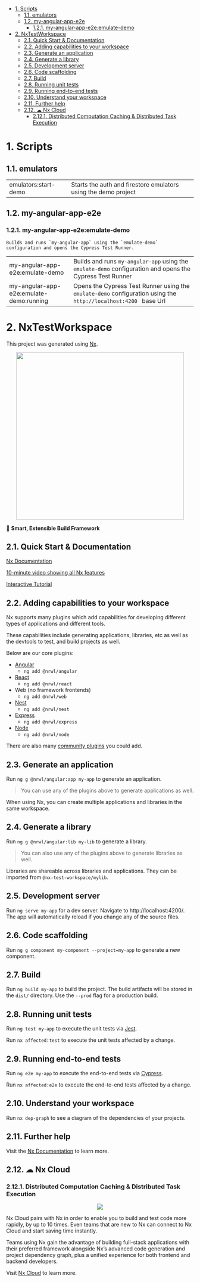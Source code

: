 - [1. Scripts](#1-scripts)
  - [1.1. emulators](#11-emulators)
  - [1.2. my-angular-app-e2e](#12-my-angular-app-e2e)
    - [1.2.1. my-angular-app-e2e:emulate-demo](#121-my-angular-app-e2eemulate-demo)
- [2. NxTestWorkspace](#2-nxtestworkspace)
  - [2.1. Quick Start & Documentation](#21-quick-start--documentation)
  - [2.2. Adding capabilities to your workspace](#22-adding-capabilities-to-your-workspace)
  - [2.3. Generate an application](#23-generate-an-application)
  - [2.4. Generate a library](#24-generate-a-library)
  - [2.5. Development server](#25-development-server)
  - [2.6. Code scaffolding](#26-code-scaffolding)
  - [2.7. Build](#27-build)
  - [2.8. Running unit tests](#28-running-unit-tests)
  - [2.9. Running end-to-end tests](#29-running-end-to-end-tests)
  - [2.10. Understand your workspace](#210-understand-your-workspace)
  - [2.11. Further help](#211-further-help)
  - [2.12. ☁ Nx Cloud](#212--nx-cloud)
    - [2.12.1. Distributed Computation Caching & Distributed Task Execution](#2121-distributed-computation-caching--distributed-task-execution)

# 1. Scripts

## 1.1. emulators

|                      |                                                                |
| :------------------- | :------------------------------------------------------------- |
| emulators:start-demo | Starts the auth and firestore emulators using the demo project |

## 1.2. my-angular-app-e2e

### 1.2.1. my-angular-app-e2e:emulate-demo

    Builds and runs `my-angular-app` using the `emulate-demo` configuration and opens the Cypress Test Runner.

|                                         |                                                                                                                  |
| :-------------------------------------- | :--------------------------------------------------------------------------------------------------------------- |
| my-angular-app-e2e:emulate-demo         | Builds and runs `my-angular-app` using the `emulate-demo` configuration and opens the Cypress Test Runner        |
| my-angular-app-e2e:emulate-demo:running | Opens the Cypress Test Runner using the `emulate-demo` configuration using the `http://localhost:4200 ` base Url |

# 2. NxTestWorkspace

This project was generated using [Nx](https://nx.dev).

<p style="text-align: center;"><img src="https://raw.githubusercontent.com/nrwl/nx/master/images/nx-logo.png" width="450"></p>

🔎 **Smart, Extensible Build Framework**

## 2.1. Quick Start & Documentation

[Nx Documentation](https://nx.dev/angular)

[10-minute video showing all Nx features](https://nx.dev/getting-started/intro)

[Interactive Tutorial](https://nx.dev/tutorial/01-create-application)

## 2.2. Adding capabilities to your workspace

Nx supports many plugins which add capabilities for developing different types of applications and different tools.

These capabilities include generating applications, libraries, etc as well as the devtools to test, and build projects as well.

Below are our core plugins:

- [Angular](https://angular.io)
  - `ng add @nrwl/angular`
- [React](https://reactjs.org)
  - `ng add @nrwl/react`
- Web (no framework frontends)
  - `ng add @nrwl/web`
- [Nest](https://nestjs.com)
  - `ng add @nrwl/nest`
- [Express](https://expressjs.com)
  - `ng add @nrwl/express`
- [Node](https://nodejs.org)
  - `ng add @nrwl/node`

There are also many [community plugins](https://nx.dev/community) you could add.

## 2.3. Generate an application

Run `ng g @nrwl/angular:app my-app` to generate an application.

> You can use any of the plugins above to generate applications as well.

When using Nx, you can create multiple applications and libraries in the same workspace.

## 2.4. Generate a library

Run `ng g @nrwl/angular:lib my-lib` to generate a library.

> You can also use any of the plugins above to generate libraries as well.

Libraries are shareable across libraries and applications. They can be imported from `@nx-test-workspace/mylib`.

## 2.5. Development server

Run `ng serve my-app` for a dev server. Navigate to http://localhost:4200/. The app will automatically reload if you change any of the source files.

## 2.6. Code scaffolding

Run `ng g component my-component --project=my-app` to generate a new component.

## 2.7. Build

Run `ng build my-app` to build the project. The build artifacts will be stored in the `dist/` directory. Use the `--prod` flag for a production build.

## 2.8. Running unit tests

Run `ng test my-app` to execute the unit tests via [Jest](https://jestjs.io).

Run `nx affected:test` to execute the unit tests affected by a change.

## 2.9. Running end-to-end tests

Run `ng e2e my-app` to execute the end-to-end tests via [Cypress](https://www.cypress.io).

Run `nx affected:e2e` to execute the end-to-end tests affected by a change.

## 2.10. Understand your workspace

Run `nx dep-graph` to see a diagram of the dependencies of your projects.

## 2.11. Further help

Visit the [Nx Documentation](https://nx.dev/angular) to learn more.

## 2.12. ☁ Nx Cloud

### 2.12.1. Distributed Computation Caching & Distributed Task Execution

<p style="text-align: center;"><img src="https://raw.githubusercontent.com/nrwl/nx/master/images/nx-cloud-card.png"></p>

Nx Cloud pairs with Nx in order to enable you to build and test code more rapidly, by up to 10 times. Even teams that are new to Nx can connect to Nx Cloud and start saving time instantly.

Teams using Nx gain the advantage of building full-stack applications with their preferred framework alongside Nx’s advanced code generation and project dependency graph, plus a unified experience for both frontend and backend developers.

Visit [Nx Cloud](https://nx.app/) to learn more.
